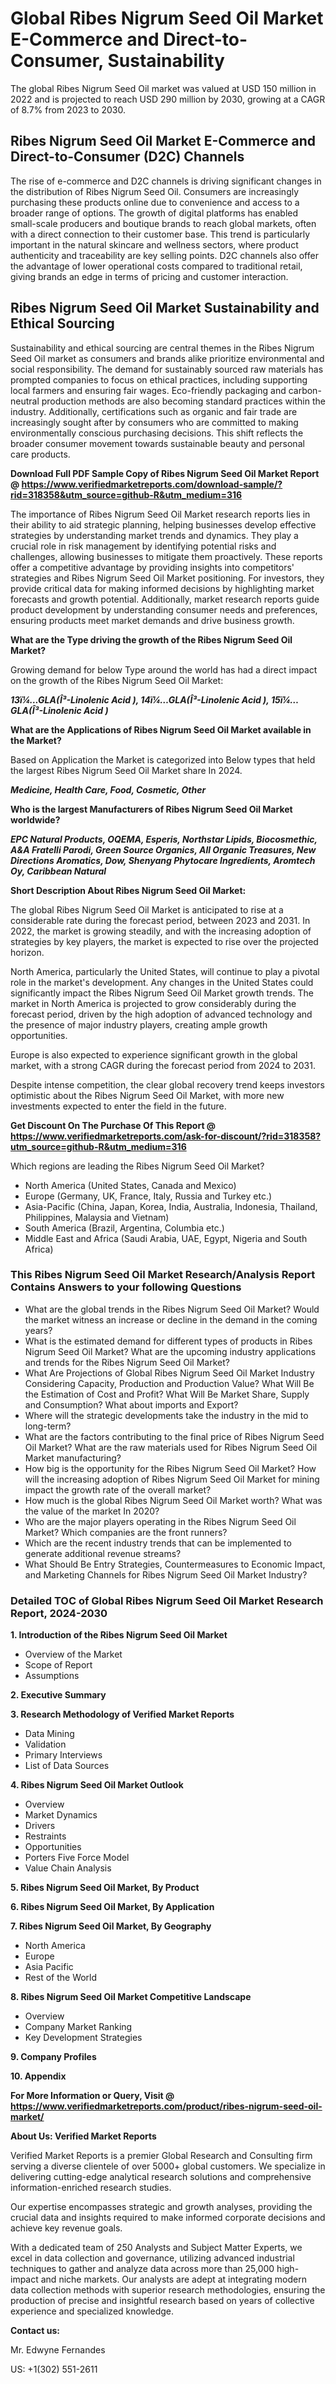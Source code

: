 <h1>Global Ribes Nigrum Seed Oil Market E-Commerce and Direct-to-Consumer, Sustainability</h1><p class=""><p>The global Ribes Nigrum Seed Oil market was valued at USD 150 million in 2022 and is projected to reach USD 290 million by 2030, growing at a CAGR of 8.7% from 2023 to 2030.</p><h2>Ribes Nigrum Seed Oil Market E-Commerce and Direct-to-Consumer (D2C) Channels</h2><p>The rise of e-commerce and D2C channels is driving significant changes in the distribution of Ribes Nigrum Seed Oil. Consumers are increasingly purchasing these products online due to convenience and access to a broader range of options. The growth of digital platforms has enabled small-scale producers and boutique brands to reach global markets, often with a direct connection to their customer base. This trend is particularly important in the natural skincare and wellness sectors, where product authenticity and traceability are key selling points. D2C channels also offer the advantage of lower operational costs compared to traditional retail, giving brands an edge in terms of pricing and customer interaction.</p><h2>Ribes Nigrum Seed Oil Market Sustainability and Ethical Sourcing</h2><p>Sustainability and ethical sourcing are central themes in the Ribes Nigrum Seed Oil market as consumers and brands alike prioritize environmental and social responsibility. The demand for sustainably sourced raw materials has prompted companies to focus on ethical practices, including supporting local farmers and ensuring fair wages. Eco-friendly packaging and carbon-neutral production methods are also becoming standard practices within the industry. Additionally, certifications such as organic and fair trade are increasingly sought after by consumers who are committed to making environmentally conscious purchasing decisions. This shift reflects the broader consumer movement towards sustainable beauty and personal care products.</p></p><p class=""><strong>Download Full PDF Sample Copy of Ribes Nigrum Seed Oil Market Report @ <a href="https://www.verifiedmarketreports.com/download-sample/?rid=318358&utm_source=github-R&utm_medium=316" target="_blank">https://www.verifiedmarketreports.com/download-sample/?rid=318358&utm_source=github-R&utm_medium=316</a></strong></p><p>The importance of&nbsp;Ribes Nigrum Seed Oil Market research reports lies in their ability to aid strategic planning, helping businesses develop effective strategies by understanding market trends and dynamics. They play a crucial role in risk management by identifying potential risks and challenges, allowing businesses to mitigate them proactively. These reports offer a competitive advantage by providing insights into competitors' strategies and Ribes Nigrum Seed Oil Market positioning. For investors, they provide critical data for making informed decisions by highlighting market forecasts and growth potential. Additionally, market research reports guide product development by understanding consumer needs and preferences, ensuring products meet market demands and drive business growth.</p><p><strong>What are the&nbsp;Type driving the growth of the Ribes Nigrum Seed Oil Market?</strong></p><p id="" class="">Growing demand for below Type around the world has had a direct impact on the growth of the Ribes Nigrum Seed Oil Market:</p><p class=""><em><strong>13ï¼…GLA(Î³-Linolenic Acid ), 14ï¼…GLA(Î³-Linolenic Acid ), 15ï¼…GLA(Î³-Linolenic Acid )</strong></em></p><p class=""><strong>What are the&nbsp;Applications&nbsp;of Ribes Nigrum Seed Oil Market available in the Market?</strong></p><p id="" class="">Based on Application the Market is categorized into Below types that held the largest Ribes Nigrum Seed Oil Market share In 2024.</p><p class=""><em><strong>Medicine, Health Care, Food, Cosmetic, Other</strong></em></p><p class=""><strong>Who is the largest Manufacturers of Ribes Nigrum Seed Oil Market worldwide?</strong></p><p><em><strong>EPC Natural Products, OQEMA, Esperis, Northstar Lipids, Biocosmethic, A&A Fratelli Parodi, Green Source Organics, All Organic Treasures, New Directions Aromatics, Dow, Shenyang Phytocare Ingredients, Aromtech Oy, Caribbean Natural</strong></em></p><p id="" class=""><strong>Short Description About Ribes Nigrum Seed Oil Market:</strong></p><p>The global Ribes Nigrum Seed Oil Market is anticipated to rise at a considerable rate during the forecast period, between 2023 and 2031. In 2022, the market is growing steadily, and with the increasing adoption of strategies by key players, the market is expected to rise over the projected horizon.</p><p>North America, particularly the United States, will continue to play a pivotal role in the market's development. Any changes in the United States could significantly impact the Ribes Nigrum Seed Oil Market growth trends. The market in North America is projected to grow considerably during the forecast period, driven by the high adoption of advanced technology and the presence of major industry players, creating ample growth opportunities.</p><p>Europe is also expected to experience significant growth in the global market, with a strong CAGR during the forecast period from 2024 to 2031.</p><p>Despite intense competition, the clear global recovery trend keeps investors optimistic about the Ribes Nigrum Seed Oil Market, with more new investments expected to enter the field in the future.</p><p id="" class=""><strong>Get Discount On The Purchase Of This Report @ <a href="https://www.verifiedmarketreports.com/ask-for-discount/?rid=318358?utm_source=github-R&utm_medium=316" target="_blank">https://www.verifiedmarketreports.com/ask-for-discount/?rid=318358?utm_source=github-R&utm_medium=316</a></strong></p><p class="">Which regions are leading the Ribes Nigrum Seed Oil Market?</p><ul><li>North America (United States, Canada and Mexico)</li><li>Europe (Germany, UK, France, Italy, Russia and Turkey etc.)</li><li>Asia-Pacific (China, Japan, Korea, India, Australia, Indonesia, Thailand, Philippines, Malaysia and Vietnam)</li><li>South America (Brazil, Argentina, Columbia etc.)</li><li>Middle East and Africa (Saudi Arabia, UAE, Egypt, Nigeria and South Africa)</li></ul><h3 id="" class="">This Ribes Nigrum Seed Oil Market Research/Analysis Report Contains Answers to your following Questions</h3><ul><li>What are the global trends in the Ribes Nigrum Seed Oil Market? Would the market witness an increase or decline in the demand in the coming years?</li><li>What is the estimated demand for different types of products in Ribes Nigrum Seed Oil Market? What are the upcoming industry applications and trends for the Ribes Nigrum Seed Oil Market?</li><li>What Are Projections of Global Ribes Nigrum Seed Oil Market Industry Considering Capacity, Production and Production Value? What Will Be the Estimation of Cost and Profit? What Will Be Market Share, Supply and Consumption? What about imports and Export?</li><li>Where will the strategic developments take the industry in the mid to long-term?</li><li>What are the factors contributing to the final price of Ribes Nigrum Seed Oil Market? What are the raw materials used for Ribes Nigrum Seed Oil Market manufacturing?</li><li>How big is the opportunity for the Ribes Nigrum Seed Oil Market? How will the increasing adoption of Ribes Nigrum Seed Oil Market for mining impact the growth rate of the overall market?</li><li>How much is the global Ribes Nigrum Seed Oil Market worth? What was the value of the market In 2020?</li><li>Who are the major players operating in the Ribes Nigrum Seed Oil Market? Which companies are the front runners?</li><li>Which are the recent industry trends that can be implemented to generate additional revenue streams?</li><li>What Should Be Entry Strategies, Countermeasures to Economic Impact, and Marketing Channels for Ribes Nigrum Seed Oil Market Industry?</li></ul><h3 id="" class="">Detailed TOC of Global Ribes Nigrum Seed Oil Market Research Report, 2024-2030</h3><p id="" class=""><strong>1. Introduction of the Ribes Nigrum Seed Oil Market</strong></p><ul><li>Overview of the Market</li><li>Scope of Report</li><li>Assumptions</li></ul><p id="" class=""><strong>2. Executive Summary</strong></p><p id="" class=""><strong>3. Research Methodology of Verified Market Reports</strong></p><ul><li>Data Mining</li><li>Validation</li><li>Primary Interviews</li><li>List of Data Sources</li></ul><p id="" class=""><strong>4. Ribes Nigrum Seed Oil Market Outlook</strong></p><ul><li>Overview</li><li>Market Dynamics</li><li>Drivers</li><li>Restraints</li><li>Opportunities</li><li>Porters Five Force Model</li><li>Value Chain Analysis</li></ul><p id="" class=""><strong>5. Ribes Nigrum Seed Oil Market, By Product</strong></p><p id="" class=""><strong>6. Ribes Nigrum Seed Oil Market, By Application</strong></p><p id="" class=""><strong>7. Ribes Nigrum Seed Oil Market, By Geography</strong></p><ul><li>North America</li><li>Europe</li><li>Asia Pacific</li><li>Rest of the World</li></ul><p id="" class=""><strong>8. Ribes Nigrum Seed Oil Market Competitive Landscape</strong></p><ul><li>Overview</li><li>Company Market Ranking</li><li>Key Development Strategies</li></ul><p id="" class=""><strong>9. Company Profiles</strong></p><p id="" class=""><strong>10. Appendix</strong></p><p id="" class=""><strong>For More Information or Query, Visit @ <a href="https://www.verifiedmarketreports.com/product/ribes-nigrum-seed-oil-market/" target="_blank">https://www.verifiedmarketreports.com/product/ribes-nigrum-seed-oil-market/</a></strong></p><p id="" class=""><strong>About Us: Verified Market Reports</strong></p><p id="" class="">Verified Market Reports is a premier Global Research and Consulting firm serving a diverse clientele of over 5000+ global customers. We specialize in delivering cutting-edge analytical research solutions and comprehensive information-enriched research studies.</p><p id="" class="">Our expertise encompasses strategic and growth analyses, providing the crucial data and insights required to make informed corporate decisions and achieve key revenue goals.</p><p id="" class="">With a dedicated team of 250 Analysts and Subject Matter Experts, we excel in data collection and governance, utilizing advanced industrial techniques to gather and analyze data across more than 25,000 high-impact and niche markets. Our analysts are adept at integrating modern data collection methods with superior research methodologies, ensuring the production of precise and insightful research based on years of collective experience and specialized knowledge.</p><p id="" class=""><strong>Contact us:</strong></p><p id="" class="">Mr. Edwyne Fernandes</p><p id="" class="">US: +1(302) 551-2611</p>